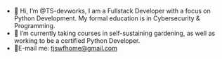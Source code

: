 - 👋 Hi, I’m @TS-devworks, I am a Fullstack Developer with a focus on Python Development. My formal education is in Cybersecurity & Programming. 
- 🌱 I’m currently taking courses in self-sustaining gardening, as well as working to be a certified Python Developer.
- 📧E-mail me: tjswfhome@gmail.com 


